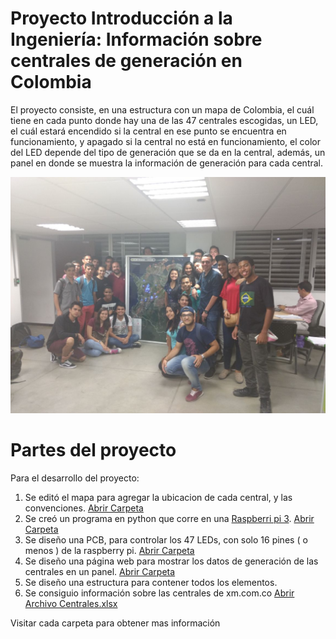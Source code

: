 # Proyecto Introducción a la Ingeniería: Información sobre centrales de generación en Colombia

El proyecto consiste, en una estructura con un mapa de Colombia, el cuál tiene en cada punto donde hay una de las 47 centrales escogidas, un LED, el cuál estará encendido si la central en ese punto se encuentra en funcionamiento, y apagado si la central no está en funcionamiento, el color del LED depende del tipo de generación que se da en la central, además, un panel en donde se muestra la información de generación para cada central.

![Grupo Del Proyecto](6.%20Archivos/Foto.jpg)

# Partes del proyecto

Para el desarrollo del proyecto:
1. Se editó el mapa para agregar la ubicacion de cada central, y las convenciones. [Abrir Carpeta](1.%20Diseño%20mapa/)
2. Se creó un programa en python que corre en una [Raspberri pi 3](https://www.raspberrypi.org/products/raspberry-pi-3-model-b/). [Abrir Carpeta](2.%20Programación/)
3. Se diseño una PCB, para controlar los 47 LEDs, con solo 16 pines ( o menos ) de la raspberry pi. [Abrir Carpeta](3.%20PCB/)
4. Se diseño una página web para mostrar los datos de generación de las centrales en un panel. [Abrir Carpeta](4.%20Página%20web/)
5. Se diseño una estructura para contener todos los elementos.
6. Se consiguio información sobre las centrales de xm.com.co [Abrir Archivo Centrales.xlsx](6.%20Archivos/Centrales.xlsx)

Visitar cada carpeta para obtener mas información
